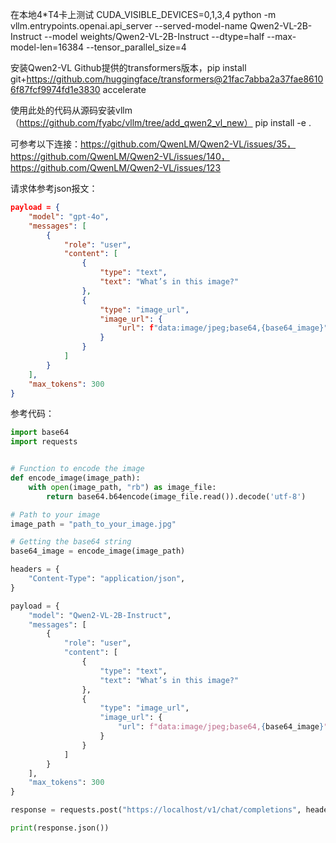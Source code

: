 在本地4*T4卡上测试
CUDA_VISIBLE_DEVICES=0,1,3,4 python -m vllm.entrypoints.openai.api_server --served-model-name Qwen2-VL-2B-Instruct --model weights/Qwen2-VL-2B-Instruct --dtype=half --max-model-len=16384 --tensor_parallel_size=4

安装Qwen2-VL Github提供的transformers版本，pip install git+https://github.com/huggingface/transformers@21fac7abba2a37fae86106f87fcf9974fd1e3830 accelerate

使用此处的代码从源码安装vllm（https://github.com/fyabc/vllm/tree/add_qwen2_vl_new） pip install -e .

可参考以下连接：https://github.com/QwenLM/Qwen2-VL/issues/35，https://github.com/QwenLM/Qwen2-VL/issues/140，https://github.com/QwenLM/Qwen2-VL/issues/123


请求体参考json报文：
```json
payload = {
    "model": "gpt-4o",
    "messages": [
        {
            "role": "user",
            "content": [
                {
                    "type": "text",
                    "text": "What’s in this image?"
                },
                {
                    "type": "image_url",
                    "image_url": {
                        "url": f"data:image/jpeg;base64,{base64_image}"
                    }
                }
            ]
        }
    ],
    "max_tokens": 300
}
```

参考代码：
```python
import base64
import requests


# Function to encode the image
def encode_image(image_path):
    with open(image_path, "rb") as image_file:
        return base64.b64encode(image_file.read()).decode('utf-8')

# Path to your image
image_path = "path_to_your_image.jpg"

# Getting the base64 string
base64_image = encode_image(image_path)

headers = {
    "Content-Type": "application/json",
}

payload = {
    "model": "Qwen2-VL-2B-Instruct",
    "messages": [
        {
            "role": "user",
            "content": [
                {
                    "type": "text",
                    "text": "What’s in this image?"
                },
                {
                    "type": "image_url",
                    "image_url": {
                        "url": f"data:image/jpeg;base64,{base64_image}"
                    }
                }
            ]
        }
    ],
    "max_tokens": 300
}

response = requests.post("https://localhost/v1/chat/completions", headers=headers, json=payload)

print(response.json())
```